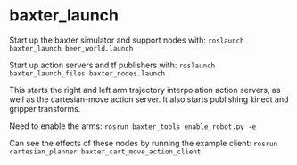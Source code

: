 # baxter_launch
Start up the baxter simulator and support nodes with:
`roslaunch baxter_launch beer_world.launch`

Start up action servers and tf publishers with:
`roslaunch baxter_launch_files baxter_nodes.launch`

This starts the right and left arm trajectory interpolation action servers, as well as the
cartesian-move action server.  It also starts publishing kinect and gripper transforms.

Need to enable the arms:
`rosrun baxter_tools enable_robot.py -e`

Can see the effects of these nodes by running the example client:
`rosrun cartesian_planner baxter_cart_move_action_client`

    
